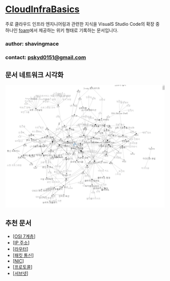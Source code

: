 # [CloudInfraBasics](https://shavingmace.github.io/CloudInfraBasics/)

주로 클라우드 인프라 엔지니어링과 관련한 지식을 VisualS Studio Code의 확장 중 하나인 [foam](https://foambubble.github.io/foam/)에서 제공하는 위키 형태로 기록하는 문서입니다. 

### author: shavingmace
### contact: pskyd0151@gmail.com

## 문서 네트워크 시각화
![220916](./attachments/2022-09-16-17-07-20.png)

## 추천 문서
- [[OSI 7계층]]
- [[IP 주소]]
- [[라우터]]
- [[패킷 통신]]
- [[NIC]]
- [[프로토콜]]
- [[서브넷]]



[//begin]: # "Autogenerated link references for markdown compatibility"
[OSI 7계층]: <docs/OSI 7계층.md> "OSI 7계층"
[IP 주소]: <docs/IP 주소.md> "IP 주소"
[라우터]: docs/라우터.md "라우터"
[패킷 통신]: <docs/패킷 통신.md> "패킷 통신"
[NIC]: docs/NIC.md "NIC"
[프로토콜]: docs/프로토콜.md "프로토콜"
[서브넷]: docs/서브넷.md "서브넷"
[//end]: # "Autogenerated link references"